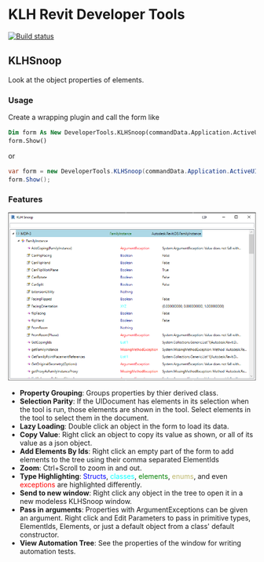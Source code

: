 ﻿# KLH Revit Developer Tools
[![Build status](https://dev.azure.com/klhengineers/KLH/_apis/build/status/DeveloperTools-CI)](https://dev.azure.com/klhengineers/KLH/_build/latest?definitionId=18)
## KLHSnoop

Look at the object properties of elements. 

### Usage
Create a wrapping plugin and call the form like
```vb
Dim form As New DeveloperTools.KLHSnoop(commandData.Application.ActiveUIDocument)
form.Show()
```
or
```cs
var form = new DeveloperTools.KLHSnoop(commandData.Application.ActiveUIDocument);
form.Show();
```

### Features
![Screenshot](Resources/screenshot.png)

* **Property Grouping**: Groups properties by thier derived class.
* **Selection Parity**: If the UIDocument has elements in its selection when the tool is run, those elements are shown in the tool. Select elements in the tool to select them in the document. 
* **Lazy Loading**: Double click an object in the form to load its data.
* **Copy Value**: Right click an object to copy its value as shown, or all of its value as a json object.
* **Add Elements By Ids**: Right click an empty part of the form to add elements to the tree using their comma separated ElementIds
* **Zoom**: Ctrl+Scroll to zoom in and out.
* **Type Highlighting**: <span style="color:blue">Structs</span>, <span style="color:cyan">classes</span>, <span style="color:green">elements</span>, <span style="color:darkkhaki">enums</span>, and even <span style="color:red">exceptions</span> are highlighted differently.
* **Send to new window**: Right click any object in the tree to open it in a new modeless KLHSnoop window.
* **Pass in arguments**: Properties with ArgumentExceptions can be given an argument. Right click and Edit Parameters to pass in primitive types, ElementIds, Elements, or just a default object from a class' default constructor.
* **View Automation Tree**: See the properties of the window for writing automation tests.